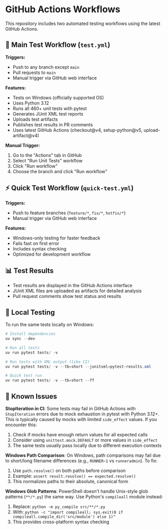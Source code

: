 # GitHub Actions Workflows

This repository includes two automated testing workflows using the latest GitHub Actions.

## 🧪 Main Test Workflow (`test.yml`)

**Triggers:**
- Push to any branch except `main`
- Pull requests to `main` 
- Manual trigger via GitHub web interface

**Features:**
- Tests on Windows (officially supported OS)
- Uses Python 3.12
- Runs all 460+ unit tests with pytest
- Generates JUnit XML test reports
- Uploads test artifacts
- Publishes test results in PR comments
- Uses latest GitHub Actions (checkout@v4, setup-python@v5, upload-artifact@v4)

**Manual Trigger:**
1. Go to the "Actions" tab in GitHub
2. Select "Run Unit Tests" workflow
3. Click "Run workflow"
4. Choose the branch and click "Run workflow"

## ⚡ Quick Test Workflow (`quick-test.yml`)

**Triggers:**
- Push to feature branches (`feature/*`, `fix/*`, `hotfix/*`)
- Manual trigger via GitHub web interface

**Features:**
- Windows-only testing for faster feedback
- Fails fast on first error
- Includes syntax checking
- Optimized for development workflow

## 📊 Test Results

- Test results are displayed in the GitHub Actions interface
- JUnit XML files are uploaded as artifacts for detailed analysis
- Pull request comments show test status and results

## 🔧 Local Testing

To run the same tests locally on Windows:

```powershell
# Install dependencies
uv sync --dev

# Run all tests
uv run pytest tests/ -v

# Run tests with XML output (like CI)
uv run pytest tests/ -v --tb=short --junitxml=pytest-results.xml

# Quick test run
uv run pytest tests/ -v --tb=short --ff
```

## 🐛 Known Issues

**StopIteration in CI**: Some tests may fail in GitHub Actions with `StopIteration` errors due to mock exhaustion in pytest with Python 3.12+. This is typically caused by mocks with limited `side_effect` values. If you encounter this:

1. Check if mocks have enough return values for all expected calls
2. Consider using `unittest.mock.DEFAULT` or more values in `side_effect`
3. The same tests usually pass locally due to different execution contexts

**Windows Path Comparison**: On Windows, path comparisons may fail due to short/long filename differences (e.g., `RUNNER~1` vs `runneradmin`). To fix:

1. Use `path.resolve()` on both paths before comparison
2. Example: `assert result.resolve() == expected.resolve()`
3. This normalizes paths to their absolute, canonical form

**Windows Glob Patterns**: PowerShell doesn't handle Unix-style glob patterns (`**/*.py`) the same way. Use Python's `compileall` module instead:

1. Replace: `python -m py_compile src/**/*.py`
2. With: `python -c "import compileall; sys.exit(0 if compileall.compile_dir('src/module') else 1)"`
3. This provides cross-platform syntax checking
